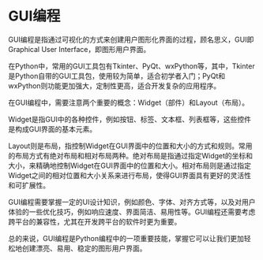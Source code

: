 # GUI编程

GUI编程是指通过可视化的方式来创建用户图形化界面的过程，顾名思义，GUI即Graphical User Interface，即图形用户界面。

在Python中，常用的GUI工具包有Tkinter、PyQt、wxPython等，其中，Tkinter是Python自带的GUI工具包，使用较为简单，适合初学者入门；PyQt和wxPython则功能更加强大，定制性更高，适合开发复杂的应用程序。

在GUI编程中，需要注意两个重要的概念：Widget（部件）和Layout（布局）。

Widget是指GUI中的各种控件，例如按钮、标签、文本框、列表框等，这些控件是构成GUI界面的基本元素。

Layout则是布局，指控制Widget在GUI界面中的位置和大小的方式和规则。常用的布局方式有绝对布局和相对布局两种。绝对布局是指通过指定Widget的坐标和大小，来精确地控制Widget在GUI界面中的位置和大小。相对布局则是通过指定Widget之间的相对位置和大小关系来进行布局，使得GUI界面具有更好的灵活性和可扩展性。

GUI编程需要掌握一定的UI设计知识，例如颜色、字体、对齐方式等，以及对用户体验的一些优化技巧，例如响应速度、界面简洁、易用性等。GUI编程还需要考虑跨平台的兼容性，尤其在开发跨平台的软件时更为重要。

总的来说，GUI编程是Python编程中的一项重要技能，掌握它可以让我们更加轻松地创建漂亮、易用、稳定的图形用户界面。